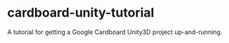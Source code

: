 # cardboard-unity-tutorial
A tutorial for getting a Google Cardboard Unity3D project up-and-running.

